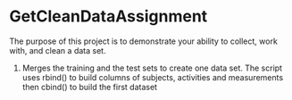 # GetCleanDataAssignment
The purpose of this project is to demonstrate your ability to collect, work with, and clean a data set.

1. Merges the training and the test sets to create one data set.
  The script uses rbind() to build columns of subjects, activities and measurements
  then cbind() to build the first dataset
